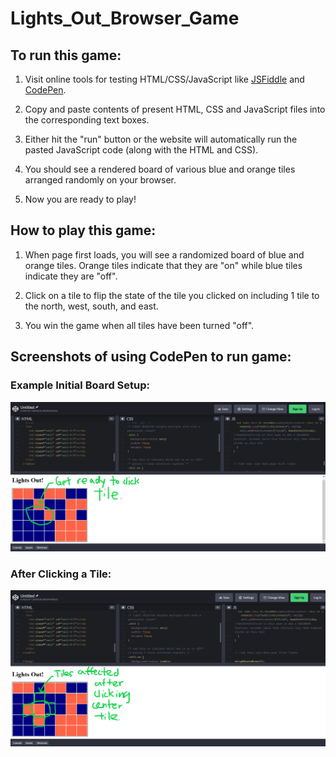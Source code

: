 # Lights_Out_Browser_Game

## To run this game:

1. Visit online tools for testing HTML/CSS/JavaScript like [JSFiddle](https://jsfiddle.net/) and [CodePen](https://codepen.io/pen/).

2. Copy and paste contents of present HTML, CSS and JavaScript files into the corresponding text boxes.

3. Either hit the "run" button or the website will automatically run the pasted JavaScript code (along with the HTML and CSS).

4. You should see a rendered board of various blue and orange tiles arranged randomly on your browser.

5. Now you are ready to play!

## How to play this game:

1. When page first loads, you will see a randomized board of blue and orange tiles. Orange tiles indicate that they are "on" while blue tiles indicate they are "off".

2. Click on a tile to flip the state of the tile you clicked on including 1 tile to the north, west, south, and east.

3. You win the game when all tiles have been turned "off".

## Screenshots of using CodePen to run game:

### Example Initial Board Setup:

![Example Initial BoardSetup](Screenshots/ExampleInitialBoardSetup_With_Annotations.png)

### After Clicking a Tile:

![After Clicking a Tile](Screenshots/AfterClickingTile_With_Annotations.png)
